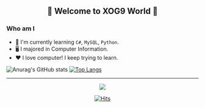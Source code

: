 <div align=center><h2>🧇 Welcome to XOG9 World 🧇</h2></div>
<h3> Who am I </h3>

<!--
<img align='right' src="htttp://mazassumnida.wtf/api/v2/generate_badge?boj=k_gyujin"> -->

- 🎇 I'm currently learning `C#`, `MySQL`, `Python`.
- 🖥 I majored in Computer Information.
- ❤ I love computer! I keep trying to learn.

<!-- anuraghazra/github-readme-stats 스텟 표시 // Most used Languages -->
  ![Anurag's GitHub stats](https://github-readme-stats.vercel.app/api?username=XOG9&show_icons=true&theme=graywhite)
  [![Top Langs](https://github-readme-stats.vercel.app/api/top-langs/?username=XOG9)](https://github.com/anuraghazra/github-readme-stats)

<!-- 백준 카드
<img align='right' src="http://mazassumnida.wtf/api/v2/generate_badge?boj=k_gyujin"> -->

<hr>

<!-- Shields.io 뱃지 // 방문자 카운트-->
<div align=center>
<img src="https://img.shields.io/badge/Mail-005FF9?style=flat-square&logo=Gmail&logoColor=white&link=mailto:k_gyujin@daum.net"/><br/>

[![Hits](https://hits.seeyoufarm.com/api/count/incr/badge.svg?url=https%3A%2F%2Fgithub.com%2Fgjbae1212%2Fhit-counter&count_bg=%23B22626&title_bg=%23000000&icon=&icon_color=%23E7E7E7&title=hits&edge_flat=false)](https://github.com/XOG9)
</a>
</div>



<!-- productive-box 커밋시각 통계 노출 // XOG9 token = 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 // https://gist.github.com/XOG9/e96f546de890f5fc03d3312fa74bb2ce -->

<!-- github-stats-box GitHub Status 노출 // github status = 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 // https://gist.github.com/XOG9/ec70294408866541e32ef2084826290f -->
